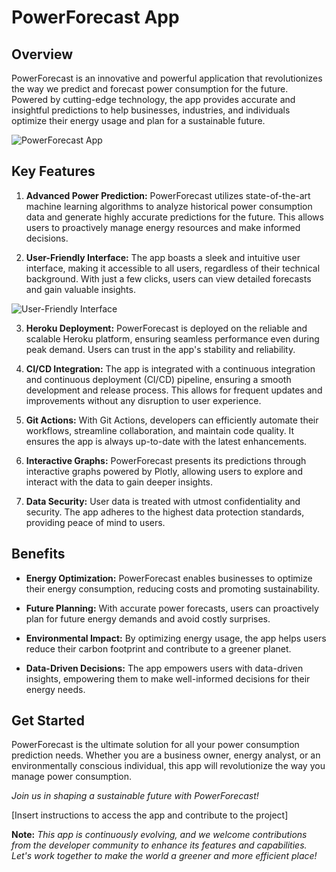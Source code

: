 # PowerForecast App

## Overview

PowerForecast is an innovative and powerful application that revolutionizes the way we predict and forecast power consumption for the future. Powered by cutting-edge technology, the app provides accurate and insightful predictions to help businesses, industries, and individuals optimize their energy usage and plan for a sustainable future.

![PowerForecast App](https://github.com/Godwin45/Power-Time-Series-App/assets/71969710/c45e0947-0145-46a1-82e0-3455b0345348)

## Key Features

1. **Advanced Power Prediction:** PowerForecast utilizes state-of-the-art machine learning algorithms to analyze historical power consumption data and generate highly accurate predictions for the future. This allows users to proactively manage energy resources and make informed decisions.

2. **User-Friendly Interface:** The app boasts a sleek and intuitive user interface, making it accessible to all users, regardless of their technical background. With just a few clicks, users can view detailed forecasts and gain valuable insights.

![User-Friendly Interface](https://github.com/Godwin45/Power-Time-Series-App/assets/71969710/01501f73-13f1-45c8-8927-f0c7791aa16c)

3. **Heroku Deployment:** PowerForecast is deployed on the reliable and scalable Heroku platform, ensuring seamless performance even during peak demand. Users can trust in the app's stability and reliability.

4. **CI/CD Integration:** The app is integrated with a continuous integration and continuous deployment (CI/CD) pipeline, ensuring a smooth development and release process. This allows for frequent updates and improvements without any disruption to user experience.

5. **Git Actions:** With Git Actions, developers can efficiently automate their workflows, streamline collaboration, and maintain code quality. It ensures the app is always up-to-date with the latest enhancements.

6. **Interactive Graphs:** PowerForecast presents its predictions through interactive graphs powered by Plotly, allowing users to explore and interact with the data to gain deeper insights.

7. **Data Security:** User data is treated with utmost confidentiality and security. The app adheres to the highest data protection standards, providing peace of mind to users.

## Benefits

- **Energy Optimization:** PowerForecast enables businesses to optimize their energy consumption, reducing costs and promoting sustainability.

- **Future Planning:** With accurate power forecasts, users can proactively plan for future energy demands and avoid costly surprises.

- **Environmental Impact:** By optimizing energy usage, the app helps users reduce their carbon footprint and contribute to a greener planet.

- **Data-Driven Decisions:** The app empowers users with data-driven insights, empowering them to make well-informed decisions for their energy needs.

## Get Started

PowerForecast is the ultimate solution for all your power consumption prediction needs. Whether you are a business owner, energy analyst, or an environmentally conscious individual, this app will revolutionize the way you manage power consumption.

*Join us in shaping a sustainable future with PowerForecast!*

[Insert instructions to access the app and contribute to the project]

**Note:** *This app is continuously evolving, and we welcome contributions from the developer community to enhance its features and capabilities. Let's work together to make the world a greener and more efficient place!*

